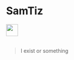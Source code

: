 # SamTiz
<section title="links" id="links">
  <a title="pronouns.page" href="https://pronouns.page/@samtiz">
    <img src="https://pronouns.page/logo/logo-primary.svg" width=32 height=32>
  </a>
</section>
<br>

> I exist or something

<br>

